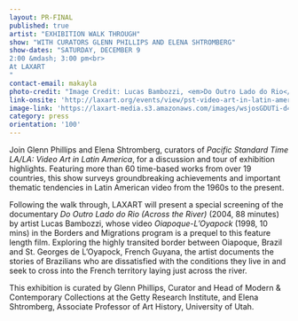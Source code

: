 ```yaml
---
layout: PR-FINAL
published: true
artist: "EXHIBITION WALK THROUGH"
show: "WITH CURATORS GLENN PHILLIPS AND ELENA SHTROMBERG"
show-dates: "SATURDAY, DECEMBER 9
2:00 &mdash; 3:00 pm<br>
At LAXART
"
contact-email: makayla
photo-credit: "Image Credit: Lucas Bambozzi, <em>Do Outro Lado do Rio</em>, 2004, 88 min., courtesy of the artist."
link-onsite: 'http://laxart.org/events/view/pst-video-art-in-latin-america-curator-walk-through-and-screening/'
image-link: 'https://laxart-media.s3.amazonaws.com/images/wsjosGDUTi-d409sRLMuPA.jpeg'
category: press
orientation: '100'
---
```


Join Glenn Phillips and Elena Shtromberg, curators of *Pacific Standard Time LA/LA: Video Art in Latin America*, for a discussion and tour of exhibition highlights. Featuring more than 60 time-based works from over 19 countries, this show surveys groundbreaking achievements and important thematic tendencies in Latin American video from the 1960s to the present.

Following the walk through, LAXART will present a special screening of the documentary *Do Outro Lado do Rio (Across the River)* (2004, 88 minutes) by artist Lucas Bambozzi, whose video *Oiapoque-L’Oyapock* (1998, 10 mins) in the Borders and Migrations program is a prequel to this feature length film.  Exploring the highly transited border between Oiapoque, Brazil and St. Georges de L’Oyapock, French Guyana, the artist documents the stories of Brazilians who are dissatisfied with the conditions they live in and seek to cross into the French territory laying just across the river.

This exhibition is curated by Glenn Phillips, Curator and Head of Modern & Contemporary Collections at the Getty Research Institute, and Elena Shtromberg, Associate Professor of Art History, University of Utah.
